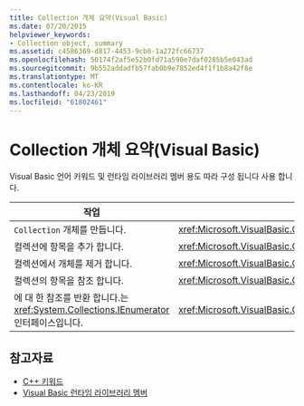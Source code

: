 ```yaml
---
title: Collection 개체 요약(Visual Basic)
ms.date: 07/20/2015
helpviewer_keywords:
- Collection object, summary
ms.assetid: c4586369-d817-4453-9cb0-1a272fc66737
ms.openlocfilehash: 50174f2af5e52b0fd71a590e7daf0285b5e043ad
ms.sourcegitcommit: 9b552addadfb57fab0b9e7852ed4f1f1b8a42f8e
ms.translationtype: MT
ms.contentlocale: ko-KR
ms.lasthandoff: 04/23/2019
ms.locfileid: "61802461"
---
```

# <a name="collection-object-summary-visual-basic"></a>Collection 개체 요약(Visual Basic)
Visual Basic 언어 키워드 및 런타임 라이브러리 멤버 용도 따라 구성 됩니다 사용 합니다.  
  
|작업|언어 요소|  
|------------|----------------------|  
|`Collection` 개체를 만듭니다.|<xref:Microsoft.VisualBasic.Collection>|  
|컬렉션에 항목을 추가 합니다.|<xref:Microsoft.VisualBasic.Collection.Add*>|  
|컬렉션에서 개체를 제거 합니다.|<xref:Microsoft.VisualBasic.Collection.Remove*>|  
|컬렉션의 항목을 참조 합니다.|<xref:Microsoft.VisualBasic.Collection.Item*>|  
|에 대 한 참조를 반환 합니다.는 <xref:System.Collections.IEnumerator> 인터페이스입니다.|<xref:Microsoft.VisualBasic.Collection.System%23Collections%23IEnumerable%23GetEnumerator%2A>|  
  
## <a name="see-also"></a>참고자료

- [C++ 키워드](../../../visual-basic/language-reference/keywords/index.md)
- [Visual Basic 런타임 라이브러리 멤버](../../../visual-basic/language-reference/runtime-library-members.md)
